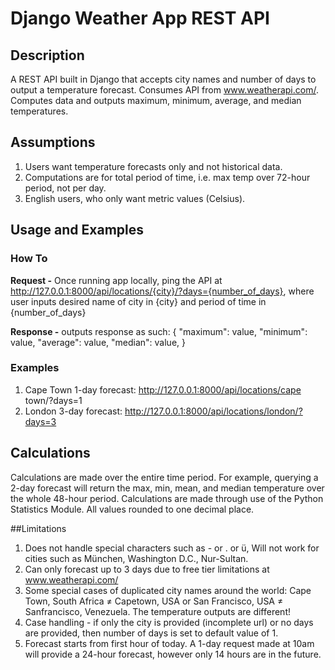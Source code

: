 # Django Weather App REST API

## Description
A REST API built in Django that accepts city names and number of days to output a temperature forecast. 
Consumes API from www.weatherapi.com/. Computes data and outputs maximum, minimum, average, and median temperatures. 

## Assumptions
1. Users want temperature forecasts only and not historical data.
2. Computations are for total period of time, i.e. max temp over 72-hour period, not per day.
3. English users, who only want metric values (Celsius).

## Usage and Examples
### How To
**Request -**
Once running app locally, ping the API at http://127.0.0.1:8000/api/locations/{city}/?days={number_of_days},
where user inputs desired name of city in {city} and period of time in {number_of_days}

**Response -** outputs response as such: {
    "maximum": value,
    "minimum": value,
    "average": value,
    "median": value,
    }

### Examples
1. Cape Town 1-day forecast:
http://127.0.0.1:8000/api/locations/cape town/?days=1
2. London 3-day forecast:
http://127.0.0.1:8000/api/locations/london/?days=3

## Calculations
Calculations are made over the entire time period. For example, querying a 2-day forecast will return the max, min,
mean, and median temperature over the whole 48-hour period. Calculations are made through use of the Python Statistics 
Module. All values rounded to one decimal place.

##Limitations
1. Does not handle special characters such as - or . or ü,
Will not work for cities such as München, Washington D.C., Nur-Sultan.
2. Can only forecast up to 3 days due to free tier limitations at www.weatherapi.com/
3. Some special cases of duplicated city names around the world: Cape Town, South Africa ≠ Capetown, USA
or San Francisco, USA ≠ Sanfrancisco, Venezuela. The temperature outputs are different!
4. Case handling - if only the city is provided (incomplete url) or no days are provided,
   then number of days is set to default value of 1.
5. Forecast starts from first hour of today. A 1-day request made at 10am will provide a 24-hour forecast,
   however only 14 hours are in the future. 
